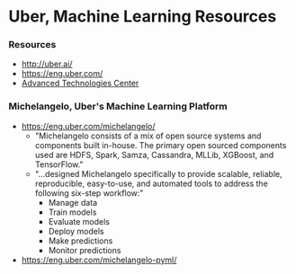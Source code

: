 
Uber, Machine Learning Resources
====

### Resources
* http://uber.ai/
* https://eng.uber.com/ 
* [Advanced Technologies Center](https://www.uberatc.com/)



### Michelangelo, Uber's Machine Learning Platform
* https://eng.uber.com/michelangelo/
  * "Michelangelo consists of a mix of open source systems and components built in-house. The primary open sourced components used are HDFS, Spark, Samza, Cassandra, MLLib, XGBoost, and TensorFlow."
  * "...designed Michelangelo specifically to provide scalable, reliable, reproducible, easy-to-use, and automated tools to address the following six-step workflow:"
    * Manage data
    * Train models
    * Evaluate models
    * Deploy models
    * Make predictions
    * Monitor predictions
* https://eng.uber.com/michelangelo-pyml/
